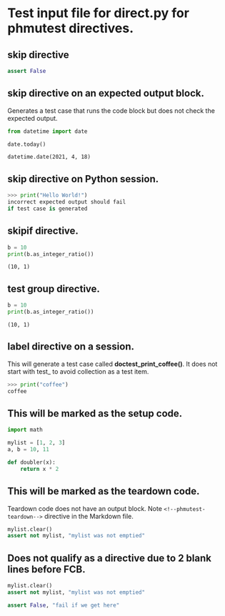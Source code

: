 # Test input file for direct.py for phmutest directives.

## skip directive
<!--phmutest-skip-->
<!-- OK if there is more than one HTML comment here -->
<!-- OK if there is a HTML comment here -->
```python
assert False
```

## skip directive on an expected output block.
Generates a test case that runs the code block but does
not check the expected output.
```python
from datetime import date

date.today()
```
<!-- OK if one blank line between FCB and HTML comments -->
<!--phmutest-skip-->

```
datetime.date(2021, 4, 18)
```

## skip directive on Python session.


<!--phmutest-skip-->

```py
>>> print("Hello World!")
incorrect expected output should fail
if test case is generated
```

## skipif directive.

<!--phmutest-label skipif-pyversion-->
<!--phmutest-skipif<3.8-->
```python
b = 10
print(b.as_integer_ratio())
```
```
(10, 1)
```


## test group directive.

<!--phmutest-group my-group-->
```python
b = 10
print(b.as_integer_ratio())
```
```
(10, 1)
```
## label directive on a session.
This will generate a test case called **doctest_print_coffee()**.
It does not start with test_ to avoid collection as a test item.
<!--phmutest-label session-->
```py
>>> print("coffee")
coffee
```

## This will be marked as the setup code.

<!--phmutest-setup-->
```python
import math

mylist = [1, 2, 3]
a, b = 10, 11

def doubler(x):
    return x * 2
```

## This will be marked as the teardown code.
Teardown code does not have an output block.
Note `<!--phmutest-teardown-->` directive in the Markdown file.
<!--phmutest-teardown-->
```python
mylist.clear()
assert not mylist, "mylist was not emptied"
```

## Does not qualify as a directive due to 2 blank lines before FCB.
<!-- Directive is not found if more than 2 blank lines between FCB and HTML comments-->
<!--phmutest-teardown-->


```python
mylist.clear()
assert not mylist, "mylist was not emptied"
```


<!--phmutest-skip-->
<!-- A multiline
    comment folowed by a
blank line -->

<!-- Another multiline
    comment folowed by a  -->

<!-- and another blank line -->

```python
assert False, "fail if we get here"
```
